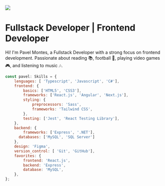 <img  src="https://user-images.githubusercontent.com/10498744/210012254-234538ff-d198-48aa-8964-37e6fd45d227.gif">

<h1> Fullstack Developer | Frontend Developer  </h1>
Hi! I'm Pavel Montes, a Fullstack Developer with a strong focus on frontend development. Passionate about reading 📚, football 🏈, playing video games 🎮, and listening to music 🎶.

<br>

```javascript
const pavel: Skills = {
    lenguages: [ 'Typescript', 'Javascript', 'C#'],
    frontend: {
        basics: ['HTML5', 'CSS3'],
        frameworks: ['React.js', 'Angular', 'Next.js'],
        styling: {
            preprocessors: 'Sass',
            frameworks: 'Tailwind CSS',
        },
        testing: ['Jest', 'React Testing Library'],
    },
    backend: {
        frameworks: ['Express', '.NET'],
      databases: ['MySQL', 'SQL Server']
    },
    design: 'Figma',
    version_control: [ 'Git', 'GitHub'],
    favorites: {
        frontend: 'React.js',
        backend: 'Express',
        database: 'MySQL',
    },
};
```

